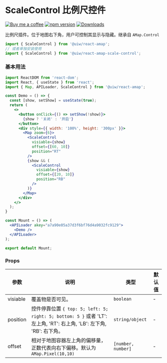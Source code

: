 ScaleControl 比例尺控件
===

[![Buy me a coffee](https://img.shields.io/badge/Buy%20me%20a%20coffee-048754?logo=buymeacoffee)](https://jaywcjlove.github.io/#/sponsor)
[![npm version](https://img.shields.io/npm/v/@uiw/react-amap-scale-control.svg)](https://www.npmjs.com/package/@uiw/react-amap-scale-control)
[![Downloads](https://img.shields.io/npm/dm/@uiw/react-amap-scale-control.svg?style=flat)](https://www.npmjs.com/package/@uiw/react-amap-scale-control)

比例尺插件。位于地图右下角，用户可控制其显示与隐藏。继承自 `AMap.Control`

```jsx
import { ScaleControl } from '@uiw/react-amap';
// 或者单独安装使用
import { ScaleControl } from '@uiw/react-amap-scale-control';
```

### 基本用法

```jsx mdx:preview
import ReactDOM from 'react-dom';
import React, { useState } from 'react';
import { Map, APILoader, ScaleControl } from '@uiw/react-amap';

const Demo = () => {
  const [show, setShow] = useState(true);
  return (
    <>
      <button onClick={() => setShow(!show)}>
        {show ? '关闭' : '开启'}
      </button>
      <div style={{ width: '100%', height: '300px' }}>
        <Map zoom={6}>
          <ScaleControl
            visiable={show}
            offset={[60, 10]}
            position="RT"
          />
          {show && (
            <ScaleControl
              visiable={show}
              offset={[20, 10]}
              position="RB"
            />
          )}
        </Map>
      </div>
    </>
  );
}

const Mount = () => (
  <APILoader akey="a7a90e05a37d3f6bf76d4a9032fc9129">
    <Demo />
  </APILoader>
);

export default Mount;
```


### Props

| 参数 | 说明 | 类型 | 默认值 |
| ----- | ----- | ----- | ----- |
| visiable | 覆盖物是否可见。 | `boolean` | - |
| position | 控件停靠位置 `{ top: 5; left: 5; right: 5; bottom: 5 }` 或者 'LT': 左上角, 'RT': 右上角, 'LB': 左下角, 'RB': 右下角。 | `string/object` | - |
| offset | 相对于地图容器左上角的偏移量，正数代表向右下偏移。默认为 `AMap.Pixel(10,10)` | `[number, number]` | - |
